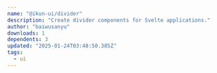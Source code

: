```yaml
---
name: "@ikun-ui/divider"
description: "Create divider components for Svelte applications."
author: "baiwusanyu"
downloads: 1
dependents: 3
updated: "2025-01-24T03:48:50.385Z"
tags: 
  - ui
---
```

